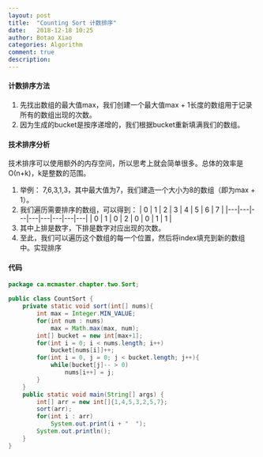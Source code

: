 ```yaml
---
layout: post
title:  "Counting Sort 计数排序"
date:   2018-12-18 10:25
author: Botao Xiao
categories: Algorithm
comment: true
description: 
---
```

#### 计数排序方法
1. 先找出数组的最大值max，我们创建一个最大值max + 1长度的数组用于记录所有的数组出现的次数。
2. 因为生成的bucket是按序递增的，我们根据bucket重新填满我们的数组。

#### 技术排序分析
技术排序可以使用额外的内存空间，所以思考上就会简单很多。总体的效率是Ο(n+k)，k是整数的范围。
1. 举例： 7,6,3,1,3，其中最大值为7，我们建造一个大小为8的数组（即为max + 1）。
2. 我们遍历需要排序的数组，可以得到：
    | 0 | 1 |  2 | 3 | 4 | 5 | 6 | 7 |
    |---|---|---|---|---|---|---|---|
    | 0 | 1 | 0 | 2 | 0 | 0 | 1 | 1 |
3. 其中上排是数字，下排是数字对应出现的次数。
4. 至此，我们可以遍历这个数组的每一个位置，然后将index填充到新的数组中。实现排序

#### 代码
```Java
package ca.mcmaster.chapter.two.Sort;

public class CountSort {
	private static void sort(int[] nums){
		int max = Integer.MIN_VALUE;
		for(int num : nums)
			max = Math.max(max, num);
		int[] bucket = new int[max+1];
		for(int i = 0; i < nums.length; i++)
			bucket[nums[i]]++;
		for(int i = 0, j = 0; j < bucket.length; j++){
			while(bucket[j]-- > 0)
				nums[i++] = j;
		}
	}
	public static void main(String[] args) {
		int[] arr = new int[]{1,4,5,3,2,5,7};
		sort(arr);
		for(int i : arr)
			System.out.print(i + "  ");
		System.out.println();
	}
}
```